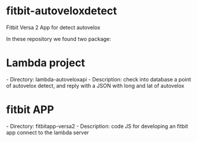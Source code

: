 # fitbit-autoveloxdetect
Fitbit Versa 2 App for detect autovelox 

In these repository we found two package:
<h1>Lambda project </h1>
- Directory: lambda-autoveloxapi
- Description: check into database a point of autovelox detect, and reply with a JSON with long and lat of autovelox

<h1>fitbit APP </h1>
- Directory: fitbitapp-versa2
- Description: code JS for developing an fitbit app connect to the lambda server
